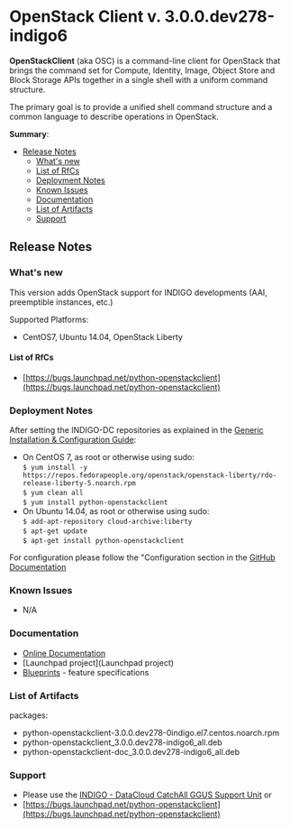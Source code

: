 # OpenStack Client v. 3.0.0.dev278-indigo6


**OpenStackClient** (aka OSC) is a command-line client for OpenStack that brings the command set for Compute, Identity, Image, Object Store and Block Storage APIs together in a single shell with a uniform command structure.

The primary goal is to provide a unified shell command structure and a common language to describe operations in OpenStack.

**Summary**:
* [Release Notes](#id1)
  * [What's new](#id2)
  * [List of RfCs](#id3)
  * [Deployment Notes](#id4)
  * [Known Issues](#id5)
  * [Documentation](#id6)
  * [List of Artifacts](#id7)
  * [Support](#id8)


<a id="id1"></a>
## Release Notes


<a id="id2"></a>
### What's new

This version adds OpenStack support for INDIGO developments (AAI, preemptible instances, etc.)

Supported Platforms:
* CentOS7, Ubuntu 14.04, OpenStack Liberty


<a id="id3"></a>
#### List of RfCs 

* [https://bugs.launchpad.net/python-openstackclient](https://bugs.launchpad.net/python-openstackclient)

<a id="id4"></a>
### Deployment Notes

After setting the INDIGO-DC repositories as explained in the [Generic Installation & Configuration Guide](generic_installation_and_configuration_guide_1.md):
* On CentOS 7, as root or otherwise using sudo:<br>
  ```$ yum install -y https://repos.fedorapeople.org/openstack/openstack-liberty/rdo-release-liberty-5.noarch.rpm```<br>
  ```$ yum clean all```<br>
  ```$ yum install python-openstackclient```
* On Ubuntu 14.04, as root or otherwise using sudo:<br>
  ```$ add-apt-repository cloud-archive:liberty```<br>
  ```$ apt-get update```<br>
  ```$ apt-get install python-openstackclient```


For configuration please follow the "Configuration section in the [GitHub Documentation](https://github.com/indigo-dc/python-openstackclient/blob/3.0.0.dev278/README.rst)

<a id="id5"></a>
### Known Issues

* N/A

<a id="id6"></a>
### Documentation

* [Online Documentation](http://docs.openstack.org/developer/python-openstackclient/)
* [Launchpad project](Launchpad project) 
* [Blueprints](https://blueprints.launchpad.net/python-openstackclient) - feature specifications

<a id="id7"></a>
### List of Artifacts

packages:
* python-openstackclient-3.0.0.dev278-0indigo.el7.centos.noarch.rpm
* python-openstackclient_3.0.0.dev278-indigo6_all.deb
* python-openstackclient-doc_3.0.0.dev278-indigo6_all.deb

<a id="id8"></a>
### Support

* Please use the [INDIGO - DataCloud CatchAll GGUS Support Unit](
https://wiki.egi.eu/wiki/GGUS:INDIGO_DataCloud_Catch-all_FAQ)
or
* [https://bugs.launchpad.net/python-openstackclient](https://bugs.launchpad.net/python-openstackclient)
